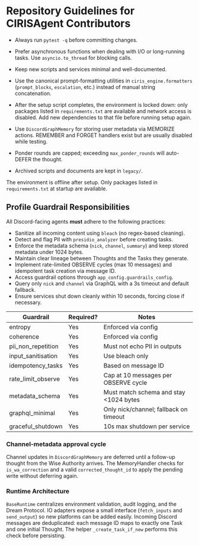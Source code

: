 # Repository Guidelines for CIRISAgent Contributors

- Always run `pytest -q` before committing changes.
- Prefer asynchronous functions when dealing with I/O or long-running tasks. Use `asyncio.to_thread` for blocking calls.
- Keep new scripts and services minimal and well-documented.
- Use the canonical prompt-formatting utilities in `ciris_engine.formatters`
  (`prompt_blocks`, `escalation`, etc.) instead of manual string concatenation.

- After the setup script completes, the environment is locked down: only
  packages listed in `requirements.txt` are available and network access is
  disabled. Add new dependencies to that file before running setup again.

- Use `DiscordGraphMemory` for storing user metadata via MEMORIZE actions. REMEMBER and FORGET handlers exist but are usually disabled while testing.
- Ponder rounds are capped; exceeding `max_ponder_rounds` will auto-DEFER the thought.
- Archived scripts and documents are kept in `legacy/`.

The environment is offline after setup. Only packages listed in `requirements.txt` at startup are available.

## Profile Guardrail Responsibilities

All Discord-facing agents **must** adhere to the following practices:

- Sanitize all incoming content using `bleach` (no regex-based cleaning).
- Detect and flag PII with `presidio_analyzer` before creating tasks.
- Enforce the metadata schema (`nick`, `channel`, `summary`) and keep stored metadata under 1024 bytes.
- Maintain clear lineage between Thoughts and the Tasks they generate.
- Implement rate-limited OBSERVE cycles (max 10 messages) and idempotent task creation via message ID.
- Access guardrail options through `app_config.guardrails_config`.
- Query only `nick` and `channel` via GraphQL with a 3s timeout and default fallback.
- Ensure services shut down cleanly within 10 seconds, forcing close if necessary.

| Guardrail              | Required? | Notes                                                         |
|------------------------|-----------|---------------------------------------------------------------|
| entropy                | Yes       | Enforced via config                                          |
| coherence              | Yes       | Enforced via config                                          |
| pii_non_repetition     | Yes       | Must not echo PII in outputs                                 |
| input_sanitisation     | Yes       | Use bleach only                                              |
| idempotency_tasks      | Yes       | Based on message ID                                          |
| rate_limit_observe     | Yes       | Cap at 10 messages per OBSERVE cycle                         |
| metadata_schema        | Yes       | Must match schema and stay <1024 bytes                       |
| graphql_minimal        | Yes       | Only nick/channel; fallback on timeout                       |
| graceful_shutdown      | Yes       | 10s max shutdown per service                    |

### Channel-metadata approval cycle

Channel updates in `DiscordGraphMemory` are deferred until a follow-up thought from the Wise Authority arrives. The MemoryHandler checks for `is_wa_correction` and a valid `corrected_thought_id` to apply the pending write without deferring again.

### Runtime Architecture


`BaseRuntime` centralizes environment validation, audit logging, and the Dream Protocol. IO adapters expose a small interface (`fetch_inputs` and `send_output`) so new platforms can be added easily. Incoming Discord messages are deduplicated: each message ID maps to exactly one Task and one initial Thought. The helper `_create_task_if_new` performs this check before persisting.
